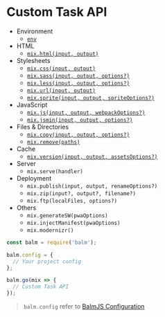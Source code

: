# Custom Task API

- Environment
  - [`env`](environment.html#mix-env)
- HTML
  - [`mix.html(input, output)`](template.html#mix-html)
- Stylesheets
  - [`mix.css(input, output)`](styles.html#mix-css)
  - [`mix.sass(input, output, options?)`](styles.html#mix-sass)
  - [`mix.less(input, output, options?)`](styles.html#mix-less)
  - [`mix.url(input, output)`](styles.html#mix-url)
  - [`mix.sprite(input, output, spriteOptions?)`](styles.html#mix-sprite)
- JavaScript
  - [`mix.js(input, output, webpackOptions?)`](scripts.html#mix-js)
  - [`mix.jsmin(input, output, options?)`](scripts.html#mix-jsmin)
- Files & Directories
  - [`mix.copy(input, output, options?)`](files.html#mix-copy)
  - [`mix.remove(paths)`](files.html#mix-remove)
- Cache
  - [`mix.version(input, output, assetsOptions?)`](cache.html#mix-version)
- Server
  - `mix.serve(handler)`
- Deployment
  - `mix.publish(input, output, renameOptions?)`
  - `mix.zip(input?, output?, filename?)`
  - `mix.ftp(localFiles, options?)`
- Others
  - `mix.generateSW(pwaOptions)`
  - `mix.injectManifest(pwaOptions)`
  - `mix.modernizr()`

```js
const balm = require('balm');

balm.config = {
  // Your project config
};

balm.go(mix => {
  // Custom Task API
});
```

> `balm.config` refer to [BalmJS Configuration](../config/)
